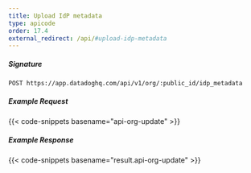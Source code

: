```yaml
---
title: Upload IdP metadata
type: apicode
order: 17.4
external_redirect: /api/#upload-idp-metadata
---
```


##### Signature
`POST https://app.datadoghq.com/api/v1/org/:public_id/idp_metadata`
##### Example Request
{{< code-snippets basename="api-org-update" >}}
##### Example Response
{{< code-snippets basename="result.api-org-update" >}}
